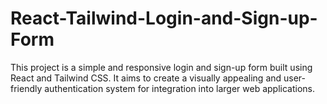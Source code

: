 # React-Tailwind-Login-and-Sign-up-Form
This project is a simple and responsive login and sign-up form built using React and Tailwind CSS. It aims to create a visually appealing and user-friendly authentication system for integration into larger web applications.
